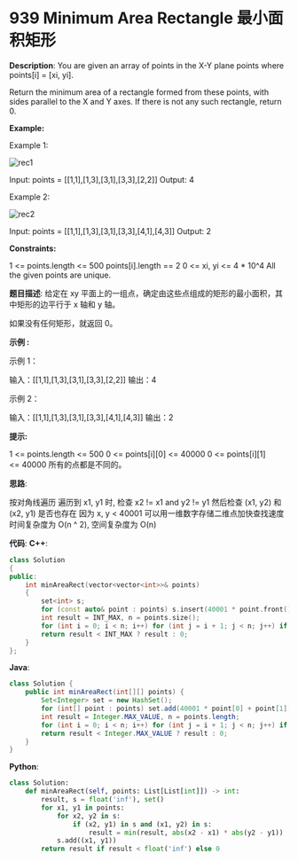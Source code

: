 # 939 Minimum Area Rectangle 最小面积矩形

__Description__:
You are given an array of points in the X-Y plane points where points[i] = [xi, yi].

Return the minimum area of a rectangle formed from these points, with sides parallel to the X and Y axes. If there is not any such rectangle, return 0.

__Example:__

Example 1:

![rec1](https://upload-images.jianshu.io/upload_images/16639143-88af1fa4057ab0fd.JPG?imageMogr2/auto-orient/strip%7CimageView2/2/w/1240)

Input: points = [[1,1],[1,3],[3,1],[3,3],[2,2]]
Output: 4

Example 2:

![rec2](https://upload-images.jianshu.io/upload_images/16639143-74483c98c4895690.JPG?imageMogr2/auto-orient/strip%7CimageView2/2/w/1240)

Input: points = [[1,1],[1,3],[3,1],[3,3],[4,1],[4,3]]
Output: 2

__Constraints:__

1 <= points.length <= 500
points[i].length == 2
0 <= xi, yi <= 4 * 10^4
All the given points are unique.

__题目描述__:
给定在 xy 平面上的一组点，确定由这些点组成的矩形的最小面积，其中矩形的边平行于 x 轴和 y 轴。

如果没有任何矩形，就返回 0。

__示例 :__

示例 1：

输入：[[1,1],[1,3],[3,1],[3,3],[2,2]]
输出：4

示例 2：

输入：[[1,1],[1,3],[3,1],[3,3],[4,1],[4,3]]
输出：2

__提示:__

1 <= points.length <= 500
0 <= points[i][0] <= 40000
0 <= points[i][1] <= 40000
所有的点都是不同的。

__思路__:

按对角线遍历
遍历到 x1, y1 时, 检查 x2 != x1 and y2 != y1
然后检查 (x1, y2) 和 (x2, y1) 是否也存在
因为 x, y < 40001 可以用一维数字存储二维点加快查找速度
时间复杂度为 O(n ^ 2), 空间复杂度为 O(n)

__代码__:
__C++__:

```C++
class Solution 
{
public:
    int minAreaRect(vector<vector<int>>& points) 
    {
        set<int> s;
        for (const auto& point : points) s.insert(40001 * point.front() + point.back());
        int result = INT_MAX, n = points.size();
        for (int i = 0; i < n; i++) for (int j = i + 1; j < n; j++) if (points[i].front() != points[j].front() and points[i].back() != points[j].back()) if (s.count(40001 * points[i].front() + points[j].back()) and s.count(40001 * points[j].front() + points[i].back())) result = min(result, abs(points[j].front() - points[i].front()) * abs(points[j].back() - points[i].back()));
        return result < INT_MAX ? result : 0;
    }
};
```

__Java__:

```Java
class Solution {
    public int minAreaRect(int[][] points) {
        Set<Integer> set = new HashSet();
        for (int[] point : points) set.add(40001 * point[0] + point[1]);
        int result = Integer.MAX_VALUE, n = points.length;
        for (int i = 0; i < n; i++) for (int j = i + 1; j < n; j++) if (points[i][0] != points[j][0] && points[i][1] != points[j][1]) if (set.contains(40001 * points[i][0] + points[j][1]) && set.contains(40001 * points[j][0] + points[i][1])) result = Math.min(result, Math.abs(points[j][0] - points[i][0]) * Math.abs(points[j][1] - points[i][1]));
        return result < Integer.MAX_VALUE ? result : 0;
    }
}
```

__Python__:

```Python
class Solution:
    def minAreaRect(self, points: List[List[int]]) -> int:
        result, s = float('inf'), set()
        for x1, y1 in points:
            for x2, y2 in s:
                if (x2, y1) in s and (x1, y2) in s:
                    result = min(result, abs(x2 - x1) * abs(y2 - y1))
            s.add((x1, y1))
        return result if result < float('inf') else 0
```
